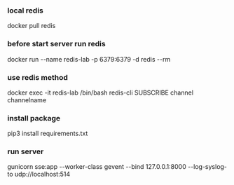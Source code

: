 ### local redis
docker pull redis

### before start server run redis
docker run --name redis-lab -p 6379:6379 -d redis --rm

### use redis method
docker exec -it redis-lab /bin/bash
redis-cli
SUBSCRIBE channel channelname

### install package
pip3 install requirements.txt

### run server
gunicorn sse:app --worker-class gevent --bind 127.0.0.1:8000 --log-syslog-to udp://localhost:514
